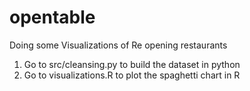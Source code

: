 # opentable
Doing some Visualizations of Re opening restaurants

1. Go to src/cleansing.py to build the dataset in python
2. Go to visualizations.R to plot the spaghetti chart in R
